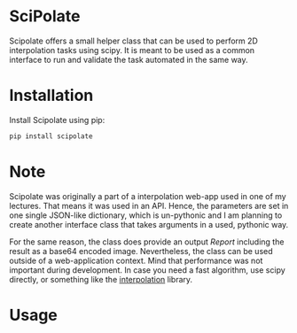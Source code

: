 SciPolate
=========

Scipolate offers a small helper class that can be used to perform 
2D interpolation tasks using scipy. It is meant to be used as a common 
interface to run and validate the task automated in the same way.

Installation
============

Install Scipolate using pip:

```bash
pip install scipolate
```

Note
====

Scipolate was originally a part of a interpolation web-app used in one of my 
lectures. That means it was used in an API. Hence, the parameters are set in 
one single JSON-like dictionary, which is un-pythonic and I am planning to 
create another interface class that takes arguments in a used, pythonic way.

For the same reason, the class does provide an output *Report* including the 
result as a base64 encoded image. Nevertheless, the class can be used outside 
of a web-application context. Mind that performance was not important during 
development. In case you need a fast algorithm, use scipy directly, or 
something like the [interpolation](https://pypi.org/project/interpolation/) 
library.

Usage
=====
